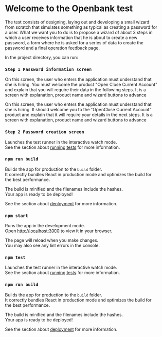 # Welcome to the Openbank test

The test consists of designing, laying out and developing a small wizard from scratch that simulates something as typical as creating a password for a user. What we want you to do is to propose a wizard of about 3 steps in which a user receives information that he is about to create a new password, a form where he is asked for a series of data to create the password and a final operation feedback page.

In the project directory, you can run:

### `Step 1 Password information screen`

On this screen, the user who enters the application must understand that she is hiring. You must welcome the product "Open Close Current Account" and explain that you will require their data in the following steps. It is a screen with explanation, product name and wizard buttons to advance


On this screen, the user who enters the application must understand that she is hiring. It should welcome you to the "OpenClose Current Account" product and explain that it will require your details in the next steps. It is a screen with explanation, product name and wizard buttons to advance

### `Step 2 Password creation screen`

Launches the test runner in the interactive watch mode.\
See the section about [running tests](https://facebook.github.io/create-react-app/docs/running-tests) for more information.

### `npm run build`

Builds the app for production to the `build` folder.\
It correctly bundles React in production mode and optimizes the build for the best performance.

The build is minified and the filenames include the hashes.\
Your app is ready to be deployed!

See the section about [deployment](https://facebook.github.io/create-react-app/docs/deployment) for more information.

### `npm start`

Runs the app in the development mode.\
Open [http://localhost:3000](http://localhost:3000) to view it in your browser.

The page will reload when you make changes.\
You may also see any lint errors in the console.

### `npm test`

Launches the test runner in the interactive watch mode.\
See the section about [running tests](https://facebook.github.io/create-react-app/docs/running-tests) for more information.

### `npm run build`

Builds the app for production to the `build` folder.\
It correctly bundles React in production mode and optimizes the build for the best performance.

The build is minified and the filenames include the hashes.\
Your app is ready to be deployed!

See the section about [deployment](https://facebook.github.io/create-react-app/docs/deployment) for more information.
